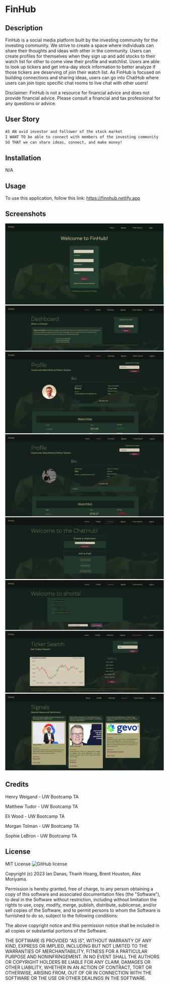 # FinHub

## Description

FinHub is a social media platform built by the investing community for the investing community. We strive to create a space where individuals can share their thoughts and ideas with other in the community. Users can create profiles for themselves when they sign up and add stocks to their watch list for other to come view their profile and watchlist. Users are able to look up tickers and get intra-day stock information to better analyze if those tickers are deserving of join their watch list. As FinHub is focused on building connections and sharing ideas, users can go into ChatHub where users can join topic specific chat rooms to live chat with other users!

Disclaimer: FinHub is not a resource for financial advice and does not provide financial advice. Please consult a financial and tax professional for any questions or advice.

## User Story

```md
AS AN avid investor and follower of the stock market
I WANT TO be able to connect with members of the investing community
SO THAT we can share ideas, connect, and make money!
```

## Installation

N/A

## Usage

To use this application, follow this link: https://finnhub.netlify.app

## Screenshots

<img src="./assets/Signup.png">

<img src="./assets/Home.png">

<img src="./assets/BrentBio.png">

<img src="./assets/IanBio.png">

<img src="./assets/ChatHubHome.png">

<img src="./assets/ChatHub.png">

<img src="./assets/TickerSearch.png">

<img src="./assets/Signals.png">

## Credits

Henry Weigand - UW Bootcamp TA

Matthew Tudor - UW Bootcamp TA

Eli Wood - UW Bootcamp TA

Morgan Tolman - UW Bootcamp TA

Sophie LeBron - UW Bootcamp TA

## License

MIT License
![GitHub license](https://img.shields.io/badge/license-MIT-blue.svg)
        
Copyright (c) 2023 Ian Danas, Thanh Hoang, Brent Houston, Alex Moriyama.
        
Permission is hereby granted, free of charge, to any person obtaining a copy of this software and associated
documentation files (the "Software"), to deal in the Software without restriction, including without limitation
the rights to use, copy, modify, merge, publish, distribute, sublicense, and/or sell copies of the Software, and
to permit persons to whom the Software is furnished to do so, subject to the following conditions:

The above copyright notice and this permission notice shall be included in all copies or substantial portions
of the Software.

THE SOFTWARE IS PROVIDED "AS IS", WITHOUT WARRANTY OF ANY KIND, EXPRESS OR IMPLIED, INCLUDING BUT NOT LIMITED TO 
THE WARRANTIES OF MERCHANTABILITY, FITNESS FOR A PARTICULAR PURPOSE AND NONINFRINGEMENT. IN NO EVENT SHALL THE 
AUTHORS OR COPYRIGHT HOLDERS BE LIABLE FOR ANY CLAIM, DAMAGES OR OTHER LIABILITY, WHETHER IN AN ACTION OF CONTRACT,
TORT OR OTHERWISE, ARISING FROM, OUT OF OR IN CONNECTION WITH THE SOFTWARE OR THE USE OR OTHER DEALINGS IN THE SOFTWARE.
